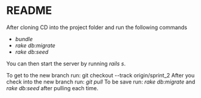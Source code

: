 # README

After cloning CD into the project folder and run the following commands
* _bundle_
* _rake db:migrate_
* _rake db:seed_

You can then start the server by running _rails s_.
  
To get to the new branch run: git checkout --track origin/sprint_2
After you check into the new branch run: _git pull_
To be save run: _rake db:migrate_ and _rake db:seed_ after pulling each time.

